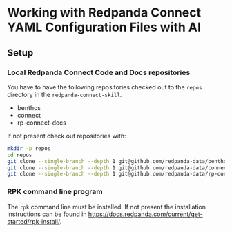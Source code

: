 # Working with Redpanda Connect YAML Configuration Files with AI

## Setup

### Local Redpanda Connect Code and Docs repositories

You have to have the following repositories checked out to the `repos` directory in the `redpanda-connect-skill`.
- benthos
- connect
- rp-connect-docs

If not present check out repositories with:
```bash
mkdir -p repos
cd repos
git clone --single-branch --depth 1 git@github.com/redpanda-data/benthos.git
git clone --single-branch --depth 1 git@github.com/redpanda-data/connect.git
git clone --single-branch --depth 1 git@github.com/redpanda-data/rp-connect-docs.git
```

### RPK command line program

The `rpk` command line must be installed. If not present the installation instructions can be found in https://docs.redpanda.com/current/get-started/rpk-install/.
